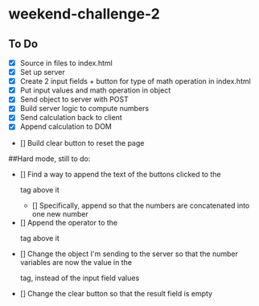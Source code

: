 # weekend-challenge-2
## To Do
- [x] Source in files to index.html
- [x] Set up server
- [x] Create 2 input fields + button for type of math operation in index.html
- [x] Put input values and math operation in object
- [x] Send object to server with POST 
- [x] Build server logic to compute numbers
- [x] Send calculation back to client 
- [x] Append calculation to DOM
- [] Build clear button to reset the page

##Hard mode, still to do:
- [] Find a way to append the text of the buttons clicked to the <p> tag above it
    - [] Specifically, append so that the numbers are concatenated into one new number
- [] Append the operator to the <p> tag above it
- [] Change the object I'm sending to the server so that the number variables are now the value in the <p> tag, instead of the input field values
- [] Change the clear button so that the result field is empty

